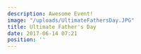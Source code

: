 ```yaml
---
description: Awesome Event!
image: "/uploads/UltimateFathersDay.JPG"
title: Ultimate Father's Day
date: 2017-06-14 07:21
position: ''
---
```

